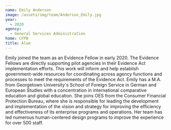 ```yaml
---
name: Emily Anderson
image: /assets/img/team/Anderson_Emily.jpg
year: 
  - 2020
agency:
  - General Services Administration
home: CFPB
title: Alum
---
```


Emily joined the team as an Evidence Fellow in early 2020. The Evidence Fellows are directly supporting pilot agencies in their Evidence Act implementation efforts. This work will inform and help establish government-wide resources for coordinating across agency functions and processes to meet the requirements of the Evidence Act. Emily has a M.A. from Georgetown University's School of Foreign Service in German and European Studies with a concentration in international comparative education and global education. She joins OES from the Consumer Financial Protection Bureau, where she is responsible for leading the development and implementation of the vision and strategy for improving the efficiency and effectiveness of its enterprise programs and operations. Her team has led numerous human-centered design programs to improve the experience for over 500 staff.
